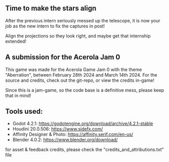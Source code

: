 ## Time to make the stars align
After the previous intern seriously messed up the telescope, it is now your job as the new intern to fix the captures in post!

Align the projections so they look right, and maybe get that internship extended!

## A submission for the Acerola Jam 0
This game was made for the Acerola Game Jam 0 with the theme "Aberration", between February 28th 2024 and March 14th 2024. For the source and credits, check out the git-repo, or view the credits in-game!

Since this is a jam-game, so the code base is a definitive mess, please keep that in mind!

## Tools used:
* Godot 4.2.1: https://godotengine.org/download/archive/4.2.1-stable
* Houdini 20.0.506: https://www.sidefx.com/
* Affinity Designer & Photo: https://affinity.serif.com/en-us/
* Blender 4.0.2: https://www.blender.org/download/

for asset & feedback credits, please check the "credits_and_attributions.txt" file
